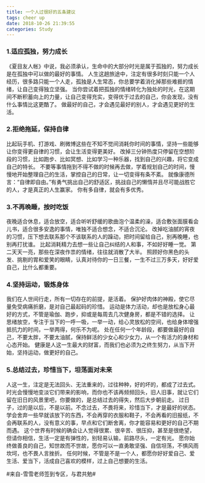 ```yaml
---
title: 一个人过很好的五条建议
tags: cheer up
date: 2018-10-26 21:39:55
categories: Study
---
```



### 1.适应孤独，努力成长 
《夏目友人帐》中说，我必须承认，生命中的大部分时光是属于孤独的，努力成长是在孤独中可以做的最好的事情。
人生这趟旅途中，注定有很多时刻只能一个人经历，很多路只能一个人走，孤独是人生常态，你总要学着消化掉那些难捱的情绪，让自己变得独立坚强。
当你尝试着把孤独的情绪转化为独处的时光，在这期间不断积蓄向上的力量，让自己变得充实，变得优于过去的自己，你会发现，没有什么事情比这更酷了。
做最好的自己，才会遇见最好的别人，才会遇见更好的生活。

### 2.拒绝拖延，保持自律 
比起玩手机、打游戏、刷微博这些在不知不觉间消耗你时间的事情，坚持一些能够让你变得更自律的习惯，会让生活变得更美好。
改掉三分钟热度只停留在空想阶段的习惯，比如跑步、比如冥想、比如学习一种乐器，找到自己的兴趣，将它变成自己的特长。
不要等事情拖到不得不做的时候再去做，学着规划自己的时间，慢慢地开始整理自己的生活，掌控自己的日常，让一切变得有条不紊。
就像康德所言：“自律即自由。”有勇气挑出自己的舒适区，挑战自己的懒惰并且尽可能战胜它的人，才是真正的人生赢家。
你有多自律，就会有多优秀。

### 3.不再晚睡，按时吃饭 
夜晚适合休息，适合放空，适合听听舒缓的歌曲泡个温柔的澡，适合敷张面膜看会儿书，适合很多安逸的事情，唯独不适合想念，不适合沉沦。
改掉吃油腻的宵夜的习惯，压下想去联系那个不该联系的人的躁动，把时间留给自己，别再晚睡，也别再打扰谁。
比起消耗精力去想一些让自己纠结的人和事，不如好好睡一觉。
第二天天一亮，那些在深夜作祟的情绪，往往就消散了大半。
照顾好你黑色的头发、挑剔的胃和爱笑的眼睛，认真对待你的一日三餐，一生不过三万多天，好好爱自己，比什么都重要。
 
### 4.坚持运动，锻炼身体 
我们在人世间行走，所有一切存在的前提，是活着。
保护好肉体的神殿，使它尽量免受病痛折磨，是对自己最起码的珍惜。
运动是体力活动，却也是放松身心最好的方式，不管是瑜伽、跑步，抑或是每周去几次健身房，都是不错的选择。
让思绪放空，专注于当下的一呼一吸，一举一动，给心灵放松的空间，也给身体增强抵抗力的时间，一举两得，何乐不为呢。
处在任何一个年龄段，都要做最好的自己，不要太胖，不要太油腻，保持鲜活的少女心和少女力，从一个有活力的身材和心态开始。
健康是人这一生最大的财富，而我们也必须为之终生努力，从当下开始，坚持运动，做更好的自己。

### 5.总结过去，珍惜当下，坦荡面对未来 
人这一生，注定是无法回头、无法重来的，过往种种，好的坏的，都成了过去式。
时光会慢慢地变淡它们带来的影响，而你也不该再频频回头，旧人旧事，就让它们留在旧日的风景里吧，你要做的，是总结过去的得失，然后大步朝前走。
过日子，过的是以后，不是以前。不念过去，不畏将来，珍惜当下，才是最好的状态。
学会舍弃一些早就该放下的东西，不会再穿的衣服和鞋子，不会再看的旧报纸，不会再联系的人，没有意义的事，早点和它们断舍离，你才能容易和更好的自己不期而遇。
这个世界有时候的确会让人觉得很累、很辛苦、很压抑，甚至是很绝望，但请你相信，生活一定是有弹性的，别轻易认输，前路尽头，一定有光。
愿你始终做善良的自己，知世故而不世故，愿你可以一直勇敢坚强、自信坦荡，不惧风雨坎坷，也不畏人言挫折。
任何时候，不管是不是一个人，都愿你好好爱自己、爱生活、爱当下，活成自己喜欢的模样，过上自己想要的生活。

#来自-雪雪老师签到专区，与君共勉#